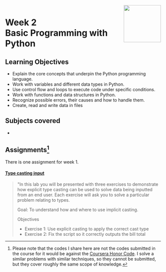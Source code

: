 <a href="../">
  <img src="/img/Programming_in_Python_logo.avif" width="120" align="right">
</a>

# Week 2 <br> Basic Programming with Python

## Learning Objectives
- Explain the core concepts that underpin the Python programming language.
- Work with variables and different data types in Python.
- Use control flow and loops to execute code under specific conditions.
- Work with functions and data structures in Python.
- Recognize possible errors, their causes and how to handle them.
- Create, read and write data in files

## Subjects covered
- 

## Assignments[^1]

[^1]: Please note that the codes I share here are not the codes submitted in the course for it would be against the [Coursera Honor Code](https://www.coursera.support/s/article/209818863-Coursera-Honor-Code?language=en_US). I solve a similar problems with similar techniques, so they cannot be submitted, but they cover roughly the same scope of knowledge. 

There is one assignment for week 1. 

#### [Type casting input](./typecast.py)

> "In this lab you will be presented with three exercises to demonstrate how explicit type casting can be used to solve data being inputted from an end user. Each exercise will ask you to solve a particular problem relating to types.
> 
> Goal: To understand how and where to use implicit casting.
> 
> Objectives
>- Exercise 1: Use explicit casting to apply the correct cast type
>- Exercise 2: Fix the script so it correctly outputs the bill total
